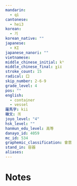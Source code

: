 ```yaml
---
mandarin:
  - qì
cantonese:
  - hei3
korean:
  - 기
korean_native: ""
japanese:
  - KI
japanese_nanori: ""
vietnamese:
middle_chinese_initial: kʰ
middle_chinese_final: ɣiɪ
stroke_count: 15
radical: 口
skip_number: 2-6-9
grade_level: 4
pos: ""
english:
  - container
  - vessel
羅馬字: kii
韓文: 킈
joyo_level: "4"
hsk_level: ""
hanmun_edu_level: 高等
danayo_id: 4059
mc_id: 534
graphemic_classification: 會意
stand_in: 容器
aliases:
---
```


# Notes
